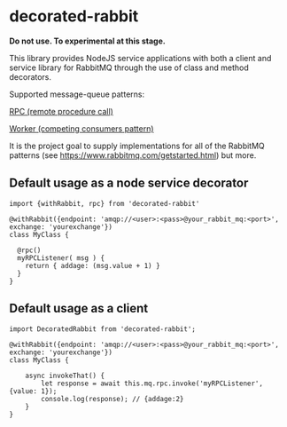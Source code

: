 # decorated-rabbit

**Do not use. To experimental at this stage.**

This library provides NodeJS service applications with both a client and service library for RabbitMQ through the use of class and method decorators.

Supported message-queue patterns:

[RPC (remote procedure call)](https://www.enterpriseintegrationpatterns.com/patterns/messaging/EncapsulatedSynchronousIntegration.html)

[Worker (competing consumers pattern)](http://www.enterpriseintegrationpatterns.com/patterns/messaging/CompetingConsumers.html)


It is the project goal to supply implementations for all of the RabbitMQ patterns (see https://www.rabbitmq.com/getstarted.html) but more.

## Default usage as a node service decorator
```
import {withRabbit, rpc} from 'decorated-rabbit'

@withRabbit({endpoint: 'amqp://<user>:<pass>@your_rabbit_mq:<port>', exchange: 'yourexchange'})
class MyClass {

  @rpc()
  myRPCListener( msg ) {
    return { addage: (msg.value + 1) }
  }
}
```


## Default usage as a client
```
import DecoratedRabbit from 'decorated-rabbit';

@withRabbit({endpoint: 'amqp://<user>:<pass>@your_rabbit_mq:<port>', exchange: 'yourexchange'})
class MyClass {

    async invokeThat() {
        let response = await this.mq.rpc.invoke('myRPCListener', {value: 1});
        console.log(response); // {addage:2}
    }
}
```
